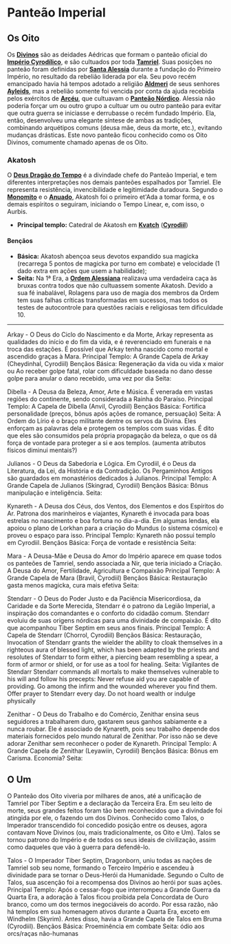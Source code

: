 # Panteão Imperial

## Os Oito
Os **[Divinos](https://pt.uesp.net/wiki/Lore:Divines)** são as deidades Aédricas que formam o panteão oficial do **[Império Cyrodílico](https://pt.uesp.net/wiki/Lore:Império)**, e são cultuados por toda **[Tamriel](https://pt.uesp.net/wiki/Lore:Tamriel)**. Suas posições no panteão foram definidas por **[Santa Alessia](https://pt.uesp.net/wiki/Lore:Alessia)** durante a fundação do Primeiro Império, no resultado da rebelião liderada por ela. Seu povo recém emancipado havia há tempos adotado a religião **[Aldmeri](https://pt.uesp.net/wiki/Lore:Aldmer)** de seus senhores **[Ayleids](https://pt.uesp.net/wiki/Lore:Ayleid)**, mas a rebelião somente foi vencida por conta da ajuda recebida pelos exércitos de **[Arcéu](https://pt.uesp.net/wiki/Lore:Skyrim)**, que cultuavam o **[Panteão Nórdico](/addons/religioes/panteoes/nord)**. Alessia não poderia forçar um ou outro grupo a cultuar um ou outro panteão para evitar que outra guerra se iniciasse e derrubasse o recém fundado Império. Ela, então, desenvolveu uma elegante síntese de ambas as tradições, combinando arquétipos comuns (deusa mãe, deus da morte, etc.), evitando mudanças drásticas. Este novo panteão ficou conhecido como os Oito Divinos, comumente chamado apenas de os Oito.

### Akatosh
O **[Deus Dragão do Tempo](https://pt.uesp.net/wiki/Lore:Akatosh)** é a divindade chefe do Panteão Imperial, e tem diferentes interpretações nos demais panteões espalhados por Tamriel. Ele representa resistência, invencibilidade e legitimidade duradoura. Segundo o **[Monomito](https://pt.uesp.net/wiki/Lore:O_Monomito)** e o **[Anuado](https://pt.uesp.net/wiki/Lore:O_Anuado_Comentado)**, Akatosh foi o primeiro et'Ada a tomar forma, e os demais espíritos o seguiram, iniciando o Tempo Linear, e, com isso, o Aurbis.
* **Principal templo:** Catedral de Akatosh em **[Kvatch](https://pt.uesp.net/wiki/Lore:Kvatch)** (**[Cyrodiil](https://pt.uesp.net/wiki/Lore:Cyrodiil)**)

#### Bençãos
* **Básica:** Akatosh abençoa seus devotos expandido sua magicka (recarrega 5 pontos de magicka por turno em combate) e velocidade (1 dado extra em ações que usem a habilidade);
* **Seita:** Na 1ª Era, a **[Ordem Alessiana](https://pt.uesp.net/wiki/Lore:Alessian_Order)** realizava uma verdadeira caça às bruxas contra todos que não cultuassem somente Akatosh. Devido a sua fé inabalável, Rolagens para uso de magia dos membros da Ordem tem suas falhas críticas transformadas em sucessos, mas todos os testes de autocontrole para questões raciais e religiosas tem dificuldade 10.




----------
Arkay - O Deus do Ciclo do Nascimento e da Morte, Arkay representa as qualidades do início e do fim da vida, e é reverenciado em funerais e na troca das estações. É possível que Arkay tenha nascido como mortal e ascendido graças à Mara.
Principal Templo: A Grande Capela de Arkay (Cheydinhal, Cyrodiil)
Bençãos
Básica: Regeneração da vida ou vida x maior ou Ao receber golpe fatal, rolar com dificuldade baseada no dano desse golpe para anular o dano recebido, uma vez por dia
Seita:

Dibella - A Deusa da Beleza, Amor, Arte e Música. É venerada em vastas regiões do continente, sendo considerada a Rainha do Paraíso.
Principal Templo: A Capela de Dibella (Anvil, Cyrodiil)
Bençãos
Básica: Fortifica personalidade (preços, bônus após ações de romance, persuação)
Seita: A Ordem do Lírio é o braço militante dentre os servos da Divina. Eles enforçam as palavras dela e protegem os templos com suas vidas. É dito que eles são consumidos pela própria propagação da beleza, o que os dá força de vontade para proteger a si e aos templos. (aumenta atributos físicos diminui mentais?)

Julianos - O Deus da Sabedoria e Lógica. Em Cyrodiil, é o Deus da Literatura, da Lei, da História e da Contradição. Os Pergaminhos Antigos são guardados em monastérios dedicados à Julianos.
Principal Templo: A Grande Capela de Julianos (Skingrad, Cyrodiil)
Bençãos
Básica: Bônus manipulação e inteligência.
Seita:

Kynareth - A Deusa dos Céus, dos Ventos, dos Elementos e dos Espíritos do Ar. Patrona dos marinheiros e viajantes, Kynareth é invocada para boas estrelas no nascimento e boa fortuna no dia-a-dia. Em algumas lendas, ela apoiou o plano de Lorkhan para a criação do Mundus (o sistema cósmico) e proveu o espaço para isso.
Principal Templo: Kynareth não possui templo em Cyrodiil.
Bençãos
Básica: Força de vontade e resistência
Seita:

Mara - A Deusa-Mãe e Deusa do Amor do Império aparece em quase todos os panteões de Tamriel, sendo associada a Nir, que teria iniciado a Criação. A Deusa do Amor, Fertilidade, Agricultura e Compaixão
Principal Templo: A Grande Capela de Mara (Bravil, Cyrodiil)
Bençãos
Básica: Restauração gasta menos magicka, cura mais efetiva
Seita:

Stendarr - O Deus do Poder Justo e da Paciência Misericordiosa, da Caridade e da Sorte Merecida, Stendarr é o patrono da Legião Imperial, a inspiração dos comandantes e o conforto do cidadão comum. Stendarr evoluiu de suas origens nórdicas para uma divinidade de compaixão. É dito que acompanhou Tiber Septim em seus anos finais.
Principal Templo: A Capela de Stendarr (Chorrol, Cyrodiil)
Bençãos
Básica: Restauração, Invocation of Stendarr grants the wielder the ability to cloak themselves in a righteous aura of blessed light, which has been adapted by the priests and resolutes of Stendarr to form either, a piercing beam resembling a spear, a form of armor or shield, or for use as a tool for healing.
Seita: Vigilantes de Stendarr
Stendarr commands all mortals to make themselves vulnerable to his will and follow his precepts:
Never refuse aid you are capable of providing.
Go among the infirm and the wounded wherever you find them.
Offer prayer to Stendarr every day.
Do not hoard wealth or indulge physically

Zenithar - O Deus do Trabalho e do Comércio, Zenithar ensina seus seguidores a trabalharem duro, gastarem seus ganhos sabiamente e a nunca roubar. Ele é associado de Kynareth, pois seu trabalho depende dos materiais fornecidos pelo mundo natural de Zenithar. Por isso não se deve adorar Zenithar sem reconhecer o poder de Kynareth.
Principal Templo: A Grande Capela de Zenithar (Leyawiin, Cyrodiil)
Bençãos
Básica: Bônus em Carisma. Economia? 
Seita:

## O Um
O Panteão dos Oito viveria por milhares de anos, até a unificação de Tamriel por Tiber Septim e a declaração da Terceira Era. Em seu leito de morte, seus grandes feitos foram tão bem reconhecidos que a divindade foi atingida por ele, o fazendo um dos Divinos. Conhecido como Talos, o Imperador transcendido foi concedido posição entre os deuses, agora contavam Nove Divinos (ou, mais tradicionalmente, os Oito e Um). Talos se tornou patrono do Império e de todos os seus ideais de civilização, assim como daqueles que vão à guerra para defendê-lo. 

Talos - O Imperador Tiber Septim, Dragonborn, uniu todas as nações de Tamriel sob seu nome, formando o Terceiro Império e ascendeu à divinidade para se tornar o Deus-Herói da Humanidade. Segundo o Culto de Talos, sua ascenção foi a recompensa dos Divinos ao herói por suas ações.
Principal Templo: Após o cessar-fogo que interrompeu a Grande Guerra da Quarta Era, a adoração à Talos ficou proibida pela Concordata de Ouro branco, como um dos termos inegociáveis do acordo. Por essa razão, não há templos em sua homenagem ativos durante a Quarta Era, exceto em Windhelm (Skyrim). Antes disso, havia a Grande Capela de Talos em Bruma (Cyrodiil).
Bençãos
Básica: Proeminência em combate
Seita: ódio aos orcs/raças não-humanas